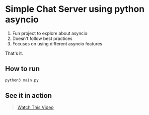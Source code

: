 # Simple Chat Server using python asyncio

1. Fun project to explore about asyncio
2. Doesn't follow best practices
3. Focuses on using different asyncio features

That's it.

## How to run
```bash
python3 main.py
```

## See it in action

> [Watch This Video](https://www.youtube.com/watch?v=jOfosWCz_T0)
